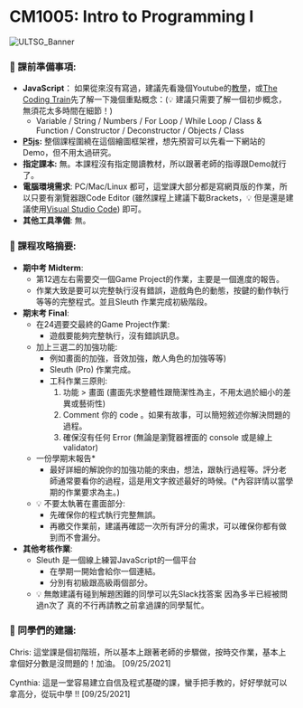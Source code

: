 # CM1005: Intro to Programming I

![ULTSG_Banner](https://user-images.githubusercontent.com/14081948/160753354-ee8de386-f666-4d3e-b1a6-7055819adabf.png)

### 🔖  課前準備事項:

- **JavaScript**： 如果從來沒有寫過，建議先看幾個Youtube的[教學](https://youtu.be/PkZNo7MFNFg)，或[The Coding Train](https://www.youtube.com/playlist?list=PLRqwX-V7Uu6Zy51Q-x9tMWIv9cueOFTFA)先了解一下幾個重點概念：(💡 建議只需要了解一個初步概念，無須花太多時間在細節！)
    - Variable / String / Numbers / For Loop / While Loop / Class & Function / Constructor / Deconstructor / Objects / Class
- **[P5js](https://p5js.org/):** 整個課程圍繞在這個繪圖框架裡，想先預習可以先看一下網站的Demo，但不用太過研究。
- **指定課本:** 無。本課程沒有指定閱讀教材，所以跟著老師的指導跟Demo就行了。
- **電腦環境需求**: PC/Mac/Linux 都可，這堂課大部分都是寫網頁版的作業，所以只要有瀏覽器跟Code Editor (雖然課程上建議下載Brackets，💡 但是還是建議使用[Visual Studio Code](https://code.visualstudio.com/)) 即可。
- **其他工具準備**: 無。

### 📓 課程攻略摘要:

- **期中考 Midterm**:
    - 第12週左右需要交一個Game Project的作業，主要是一個進度的報告。
    - 作業大致是要可以完整執行沒有錯誤，遊戲角色的動態，按鍵的動作執行等等的完整程式。並且Sleuth 作業完成初級階段。
- **期末考 Final**:
    - 在24週要交最終的Game Project作業:
        - 遊戲要能夠完整執行，沒有錯誤訊息。
    - 加上三選二的加強功能:
        - 例如畫面的加強，音效加強，敵人角色的加強等等)
        - Sleuth (Pro) 作業完成。
        - 工科作業三原則:
            1. 功能 > 畫面 (畫面先求整體性跟簡潔性為主，不用太過於細小的差異或藝術性)
            2. Comment 你的 code 。如果有故事，可以簡短敘述你解決問題的過程。
            3. 確保沒有任何 Error (無論是瀏覽器裡面的 console 或是線上 validator)
    - 一份學期末報告*
        - 最好詳細的解說你的加強功能的來由，想法，跟執行過程等。評分老師通常要看你的過程，這是用文字敘述最好的時候。(*內容詳情以當學期的作業要求為主。)
    - 💡 不要太執著在畫面部分:
        - 先確保你的程式執行完整無誤。
        - 再繳交作業前，建議再確認一次所有評分的需求，可以確保你都有做到而不會漏分。
- **其他考核作業**:
    - Sleuth 是一個線上練習JavaScript的一個平台
        - 在學期一開始會給你一個連結。
        - 分別有初級跟高級兩個部分。
    - 💡 無敵建議有碰到解題困難的同學可以先Slack找答案 因為多半已經被問過n次了 真的不行再請教之前拿過課的同學幫忙。
    

### 🤩 同學們的建議:

Chris: 這堂課是個初階班，所以基本上跟著老師的步驟做，按時交作業，基本上拿個好分數是沒問題的！加油。 [09/25/2021]

Cynthia: 這是一堂容易建立自信及程式基礎的課，蠻手把手教的，好好學就可以拿高分，從玩中學 !!   [09/25/2021]
